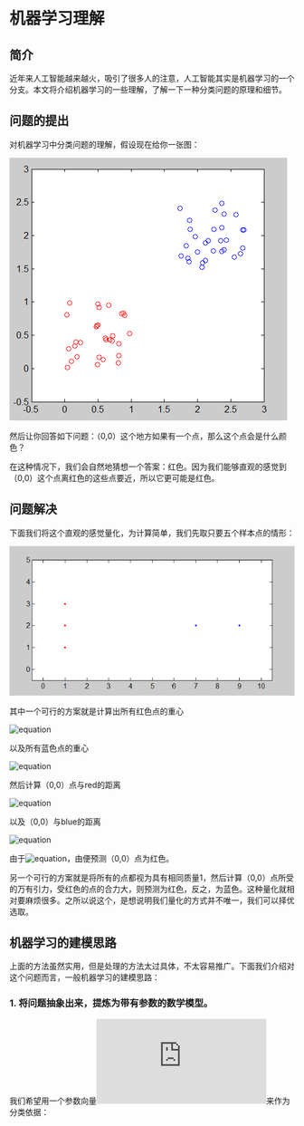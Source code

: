 # 机器学习理解

## 简介

近年来人工智能越来越火，吸引了很多人的注意，人工智能其实是机器学习的一个分支。本文将介绍机器学习的一些理解，了解一下一种分类问题的原理和细节。

## 问题的提出

对机器学习中分类问题的理解，假设现在给你一张图：

![](https://github.com/NGSHotpot/Machine-Learning/blob/master/images/matlab/1.png)

然后让你回答如下问题：（0,0）这个地方如果有一个点，那么这个点会是什么颜色？

在这种情况下，我们会自然地猜想一个答案：红色。因为我们能够直观的感觉到（0,0）这个点离红色的这些点要近，所以它更可能是红色。

## 问题解决

下面我们将这个直观的感觉量化，为计算简单，我们先取只要五个样本点的情形：

![](https://github.com/NGSHotpot/Machine-Learning/blob/master/images/matlab/2.png)

其中一个可行的方案就是计算出所有红色点的重心

![equation](http://latex.codecogs.com/gif.latex?red=\frac{(1,1)+(1,2)+(1,3)}{3}=(1,2))

以及所有蓝色点的重心

![equation](http://latex.codecogs.com/gif.latex?blue=\frac{(7,2)+(9,2)}{2}=(8,2))

然后计算（0,0）点与red的距离

![equation](http://latex.codecogs.com/gif.latex?d_{red}=\sqrt{(1-0)^2+(2-0)^2}=\sqrt{5})

以及（0,0）与blue的距离

![equation](http://latex.codecogs.com/gif.latex?d_{blue}=\sqrt{(8-0)^2+(2-0)^2}=2\sqrt{17})

由于![equation](http://latex.codecogs.com/gif.latex?d_{red}<d_{blue})，由便预测（0,0）点为红色。

另一个可行的方案就是将所有的点都视为具有相同质量1，然后计算（0,0）点所受的万有引力，受红色的点的合力大，则预测为红色，反之，为蓝色。这种量化就相对要麻烦很多。之所以说这个，是想说明我们量化的方式并不唯一，我们可以择优选取。

## 机器学习的建模思路

上面的方法虽然实用，但是处理的方法太过具体，不太容易推广。下面我们介绍对这个问题而言，一般机器学习的建模思路：

### 1. 将问题抽象出来，提炼为带有参数的数学模型。

我们希望用一个参数向量![equation](http://latex.codecogs.com/gif.latex?a=(a_1,a_2,a_3))来作为分类依据：



